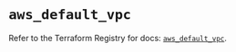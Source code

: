 # `aws_default_vpc`

Refer to the Terraform Registry for docs: [`aws_default_vpc`](https://registry.terraform.io/providers/hashicorp/aws/6.7.0/docs/resources/default_vpc).
